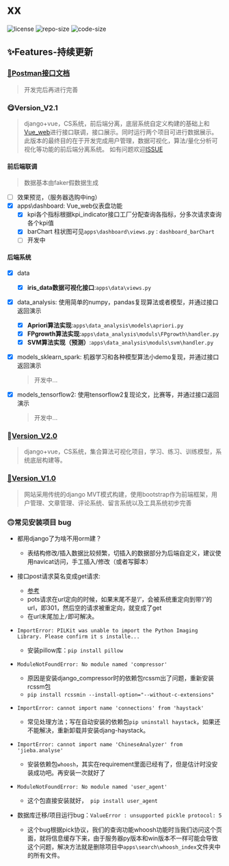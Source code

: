 # xx

![license](https://img.shields.io/github/license/straycamel247/Django_web)
![repo-size](https://img.shields.io/github/repo-size/straycamel247/Django_web)
![code-size](https://img.shields.io/github/languages/code-size/straycamel247/django_web)

## ✨Features-持续更新

### [🦍Postman接口文档](https://explore.postman.com/templates/12957/djangoweb)

> 开发完后再进行完善

### 😋Version_V2.1
> django+vue，CS系统，前后端分离，底层系统自定义构建的基础上和[Vue_web](https://github.com/StrayCamel247/Vue_web)进行接口联调，接口展示。同时运行两个项目可进行数据展示。
> 此版本的最终目的在于开发完成用户管理，数据可视化，算法/量化分析可视化等功能的前后端分离系统。
> 如有问题欢迎[ISSUE](https://github.com/StrayCamel247/Django_web/issues)

#### 前后端联调
> 数据基本由faker假数据生成
- [ ] 效果预览，（服务器选购中ing）
- [x] apps\dashboard: Vue_web仪表盘功能
  - [x] kpi各个指标根据kpi_indicator接口工厂分配查询各指标，分多次请求查询各个kpi值
  - [x] barChart 柱状图可见`apps\dashboard\views.py：dashboard_barChart`
  - [ ] 开发中

#### 后端系统
- [x] data
  - [x] **iris_data数据可视化接口**:`apps\data\views.py`

- [x] data_analysis: 使用简单的numpy，pandas复现算法或者模型，并通过接口返回演示
  - [x] **Apriori算法实现**:`apps\data_analysis\models\apriori.py`
  - [x] **FPgrowth算法实现**:`apps\data_analysis\moduls\FPgrowth\handler.py`
  - [x] **SVM算法实现（预测）**:`apps\data_analysis\moduls\svm\handler.py`

- [x] models_sklearn_spark: 机器学习和各种模型算法小demo复现，并通过接口返回演示
  > 开发中...

- [x] models_tensorflow2: 使用tensorflow2复现论文，比赛等，并通过接口返回演示
  > 开发中...

### 👻[Version_V2.0](https://github.com/StrayCamel247/Django_web/tree/v2.0)

> django+vue，CS系统，集合算法可视化项目，学习、练习、训练模型，系统底层构建等。

### [🦄Version_V1.0](https://github.com/StrayCamel247/Django_web/tree/v1.0)

> 网站采用传统的django MVT模式构建，使用bootstrap作为前端框架，用户管理、文章管理、评论系统、留言系统以及工具系统初步完善


<!-- ## 🐾网站

### 项目运行

- 让项目在服务器运行，参考文章：[Nginx + Gunicorn 服务器配置 Django](https://leetcode-cn.com/circle/article/6DA7GA/)
- 服务器可使用`nohup bash gunicorn_start.sh`挂在后台运行。
- 一键清除正在后台运行的config项目，使用命令`bash kill_pid.sh`

- 本地环境运行项目：
    - 安装pip需求包`pip install -r requirements.txt`
    -  更改`settings.py`文件中的数据库配置信息，使用本地`db.sqlite3`文件作数据库。
    - 构建项目所需要的数据库，连接信息更改请在`config/settings.py`文件中进行更改
    - 链接新的数据库或者更换数据库需要运行`python manage.py makemigrations & python manage.py migrate`
    - 集合项目依赖包中的静态文件：`python manage.py collectstatic`
    - 压缩文件:`python manage.py compress`
 -->

### 🙃常见安装项目 bug

- 都用django了为啥不用orm建？
  - 表结构修改/插入数据比较频繁，切插入的数据部分为后端自定义，建议使用navicat访问，手工插入/修改（或者写脚本）
- 接口post请求莫名变成get请求:
  - [参考](https://blog.csdn.net/qq_37228688/article/details/89414576)
  - pots请求在url定向的时候，如果末尾不是‘/’，会被系统重定向到带‘/’的url，即301，然后空的请求被重定向，就变成了get
  - 在url末尾加上`/`即可解决。

- `ImportError: PILKit was unable to import the Python Imaging Library. Please confirm it s installe...`
  - 安装pillow库：`pip install pillow`

- `ModuleNotFoundError: No module named 'compressor'`
  - 原因是安装django_compressor时的依赖包rcssm出了问题，重新安装rcssm包
  - `pip install rcssmin --install-option="--without-c-extensions"`

- `ImportError: cannot import name 'connections' from 'haystack' `
  - 常见处理方法；写在自动安装的依赖包`pip uninstall haystack`，如果还不能解决，重新卸载并安装djang-haystack。

- `ImportError: cannot import name 'ChineseAnalyzer' from 'jieba.analyse' `
  - 安装依赖包`whoosh`，其实在requirement里面已经有了，但是估计时没安装成功吧。再安装一次就好了

- `ModuleNotFoundError: No module named 'user_agent'`
  - 这个包直接安装就好，` pip install user_agent`

- 数据库迁移/项目运行bug：`ValueError : unsupported pickle protocol: 5`
  - 这个bug根据pick协议，我们的查询功能whoosh功能时当我们访问这个页面，就将信息缓存下来，由于服务器py版本和win版本不一样可能会导致这个问题，解决方法就是删除项目中`apps\search\whoosh_index`文件夹中的所有文件。


<!-- ### 项目stars曲线图
[![Stargazers over time](https://starcharts.herokuapp.com/StrayCamel247/Django_web.svg)](https://github.com/StrayCamel247/Django_web) -->